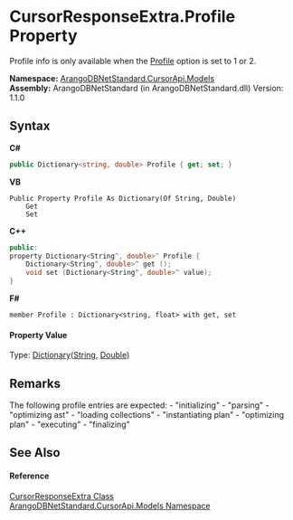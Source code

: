 # CursorResponseExtra.Profile Property 
 

Profile info is only available when the <a href="46bb3b4d-befc-d5d3-b400-3fba10e8c85b">Profile</a> option is set to 1 or 2.

**Namespace:**&nbsp;<a href="35799343-7a53-6c3b-95d1-21ff990d1b8b">ArangoDBNetStandard.CursorApi.Models</a><br />**Assembly:**&nbsp;ArangoDBNetStandard (in ArangoDBNetStandard.dll) Version: 1.1.0

## Syntax

**C#**<br />
``` C#
public Dictionary<string, double> Profile { get; set; }
```

**VB**<br />
``` VB
Public Property Profile As Dictionary(Of String, Double)
	Get
	Set
```

**C++**<br />
``` C++
public:
property Dictionary<String^, double>^ Profile {
	Dictionary<String^, double>^ get ();
	void set (Dictionary<String^, double>^ value);
}
```

**F#**<br />
``` F#
member Profile : Dictionary<string, float> with get, set

```


#### Property Value
Type: <a href="https://docs.microsoft.com/dotnet/api/system.collections.generic.dictionary-2" target="_blank" rel="noopener noreferrer">Dictionary</a>(<a href="https://docs.microsoft.com/dotnet/api/system.string" target="_blank" rel="noopener noreferrer">String</a>, <a href="https://docs.microsoft.com/dotnet/api/system.double" target="_blank" rel="noopener noreferrer">Double</a>)

## Remarks
The following profile entries are expected: - "initializing" - "parsing" - "optimizing ast" - "loading collections" - "instantiating plan" - "optimizing plan" - "executing" - "finalizing"

## See Also


#### Reference
<a href="5be0fc71-f618-c973-dd17-6b49de368007">CursorResponseExtra Class</a><br /><a href="35799343-7a53-6c3b-95d1-21ff990d1b8b">ArangoDBNetStandard.CursorApi.Models Namespace</a><br />